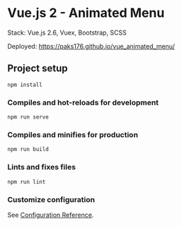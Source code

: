 # Vue.js 2 - Animated Menu

Stack: Vue.js 2.6, Vuex, Bootstrap, SCSS

Deployed: https://paks176.github.io/vue_animated_menu/

## Project setup
```
npm install
```

### Compiles and hot-reloads for development
```
npm run serve
```

### Compiles and minifies for production
```
npm run build
```

### Lints and fixes files
```
npm run lint
```

### Customize configuration
See [Configuration Reference](https://cli.vuejs.org/config/).
